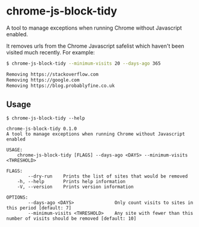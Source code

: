 # chrome-js-block-tidy

A tool to manage exceptions when running Chrome without Javascript enabled.

It removes urls from the Chrome Javascript safelist which haven't been visited much recently. For example:

```bash
$ chrome-js-block-tidy --minimum-visits 20 --days-ago 365

Removing https://stackoverflow.com
Removing https://google.com
Removing https://blog.probablyfine.co.uk
```

## Usage

```
$ chrome-js-block-tidy --help

chrome-js-block-tidy 0.1.0
A tool to manage exceptions when running Chrome without Javascript enabled

USAGE:
    chrome-js-block-tidy [FLAGS] --days-ago <DAYS> --minimum-visits <THRESHOLD>

FLAGS:
        --dry-run    Prints the list of sites that would be removed
    -h, --help       Prints help information
    -V, --version    Prints version information

OPTIONS:
        --days-ago <DAYS>               Only count visits to sites in this period [default: 7]
        --minimum-visits <THRESHOLD>    Any site with fewer than this number of visits should be removed [default: 10]
```